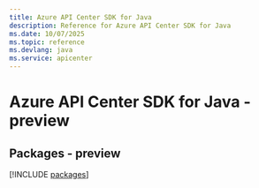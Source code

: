 ```yaml
---
title: Azure API Center SDK for Java
description: Reference for Azure API Center SDK for Java
ms.date: 10/07/2025
ms.topic: reference
ms.devlang: java
ms.service: apicenter
---
```

# Azure API Center SDK for Java - preview
## Packages - preview
[!INCLUDE [packages](api-center-index.md)]